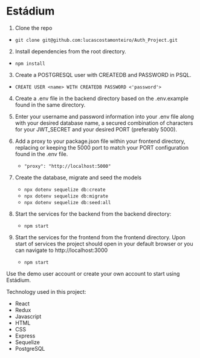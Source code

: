 # Estádium

1. Clone the repo
  *  `git clone git@github.com:lucascostamonteiro/Auth_Project.git`

2. Install dependencies from the root directory.
  *  `npm install`

3. Create a POSTGRESQL user with CREATEDB and PASSWORD in PSQL.
  * `CREATE USER <name> WITH CREATEDB PASSWORD <'password'>`

4. Create a .env file in the backend directory based on the .env.example found in the same directory.

5. Enter your username and password information into your .env file along with your desired database name, a secured combination of characters for your JWT_SECRET and your desired PORT (preferably 5000).

6. Add a proxy to your package.json file within your frontend directory, replacing or keeping the 5000 port to match your PORT configuration found in the .env file.
   * `"proxy": "http://localhost:5000"`

7. Create the database, migrate and seed the models
   * `npx dotenv sequelize db:create`
   * `npx dotenv sequelize db:migrate`
   * `npx dotenv sequelize db:seed:all`

8. Start the services for the backend from the backend directory:
   * `npm start`

9. Start the services for the frontend from the frontend directory. Upon start of services the project should open in your default browser or you can navigate to http://localhost:3000
   * `npm start`

Use the demo user account or create your own account to start using Estádium.

Technology used in this project:

* React
* Redux
* Javascript
* HTML
* CSS
* Express
* Sequelize
* PostgreSQL
